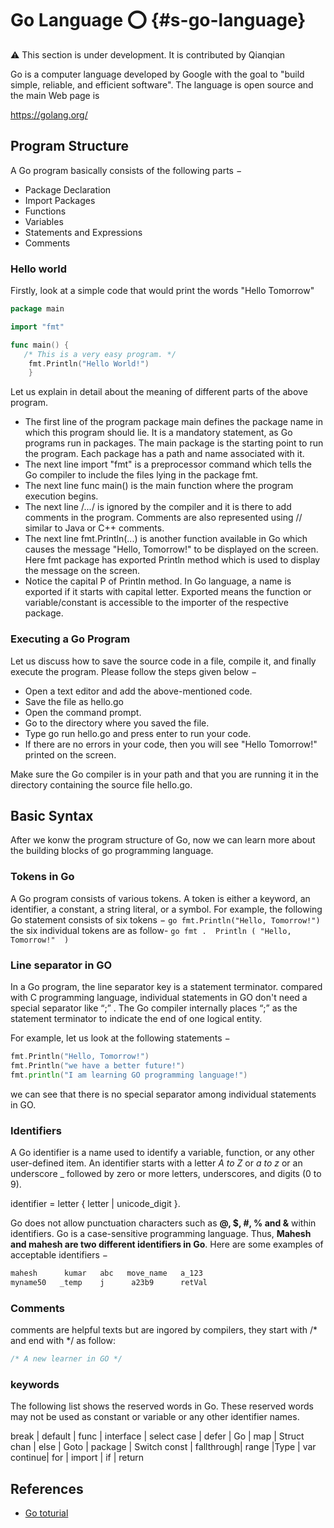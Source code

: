 # Go Language :o: {#s-go-language}

:warning: This section is under development. It is contributed by Qianqian

Go is a computer language developed by Google with the goal 
to "build simple, 
reliable, and efficient software". 
The language is open source and the main Web page is


https://golang.org/

## Program Structure 

  A Go program basically consists of the following parts −

* Package Declaration
* Import Packages
* Functions
* Variables
* Statements and Expressions
* Comments

### Hello world

Firstly, look at a simple code that would print the words "Hello Tomorrow" 

```go 
package main

import "fmt"

func main() {
   /* This is a very easy program. */
	fmt.Println("Hello World!")
    }
```
    
Let us explain in detail about the meaning of different parts of the
above program.

* The first line of the program package main defines the package name
  in which this program should lie. It is a mandatory statement, as Go
  programs run in packages. The main package is the starting point to
  run the program. Each package has a path and name associated with
  it.
* The next line import "fmt" is a preprocessor command which tells the
  Go compiler to include the files lying in the package fmt.
* The next line func main() is the main function where the program
  execution begins.
* The next line /*...*/ is ignored by the compiler and it is there to
  add comments in the program. Comments are also represented using //
  similar to Java or C++ comments.
* The next line fmt.Println(...) is another function available in Go
  which causes the message "Hello, Tomorrow!" to be displayed on the
  screen. Here fmt package has exported Println method which is used
  to display the message on the screen.
* Notice the capital P of Println method. In Go language, a name is
  exported if it starts with capital letter. Exported means the
  function or variable/constant is accessible to the importer of the
  respective package.

### Executing a Go Program 

Let us discuss how to save the source code in a file, compile it, and
finally execute the program. Please follow the steps given below −

* Open a text editor and add the above-mentioned code.
* Save the file as hello.go
* Open the command prompt.
* Go to the directory where you saved the file.
* Type go run hello.go and press enter to run your code.
* If there are no errors in your code, then you will see "Hello
  Tomorrow!" printed on the screen.

 Make sure the Go compiler is in your path and that you are running it
 in the directory containing the source file hello.go.
 
## Basic Syntax
 
After we konw the program structure of Go, now we can learn more
about the building blocks of go programming language.

### Tokens in Go 
 
 A Go program consists of various tokens. A token is either a keyword,
 an identifier, a constant, a string literal, or a symbol. For
 example, the following Go statement consists of six tokens − ```go
 fmt.Println("Hello, Tomorrow!")  ``` the six individual tokens are as
 follow- ```go fmt .  Println ( "Hello, Tomorrow!"  ) ```
 

### Line separator in GO 

In a Go program, the line separator key is a statement
terminator. compared with C programming language, individual
statements in GO don't need a special separator like “;” . The Go
compiler internally places “;” as the statement terminator to indicate
the end of one logical entity.

For example, let us look at the following statements −

```go
fmt.Println("Hello, Tomorrow!")
fmt.Println("we have a better future!")
fmt.println("I am learning GO programming language!")
```

we can see that there is no special separator among individual
statements in GO.
 
### Identifiers 

A Go identifier is a name used to identify a variable, function, or
any other user-defined item. An identifier starts with a letter _A to
Z_ or _a to z_ or an underscore _ followed by zero or more letters,
underscores, and digits (0 to 9).

identifier = letter { letter | unicode_digit }.

Go does not allow punctuation characters such as **@, $, #, % and &** within identifiers. Go is a case-sensitive programming language. Thus, **Mahesh and mahesh are two different identifiers in Go**. Here are some examples of acceptable identifiers −
```go
mahesh      kumar   abc   move_name   a_123
myname50   _temp    j      a23b9      retVal
``` 

### Comments 

comments are helpful texts but are ingored by compilers, they start with /* and end with */ as follow:

```go
/* A new learner in GO */
```

### keywords

The following list shows the reserved words in Go. These reserved words may not be used as constant or variable or any other identifier names.

break   | default    | func   | interface | select 
case    | defer      | Go     | map       | Struct 
chan    | else       | Goto   | package   | Switch 
const	| fallthrough| range  |Type       | var    
continue| for	     | import | if        | return 
 
 
 
 
## References

* [Go toturial](https://www.tutorialspoint.com/go/)

 
